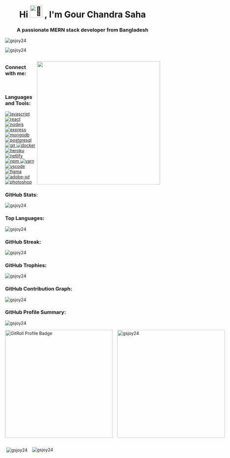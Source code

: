 <!DOCTYPE html>
<html lang="en">
 <head>
  <meta charset="UTF-8" />
  <meta name="viewport" content="width=device-width, initial-scale=1.0" />
 </head>
 <body>
  <h1 align="center">
   Hi
   <picture>
    <source srcset="https://fonts.gstatic.com/s/e/notoemoji/latest/1f44b_1f3fd/512.webp" type="image/webp" />
    <img
     src="https://fonts.gstatic.com/s/e/notoemoji/latest/1f44b_1f3fd/512.gif"
     alt="👋"
     width="40"
     height="40"
    /> </picture
   >, I'm Gour Chandra Saha
  </h1>
  <h3 align="center">A passionate MERN stack developer from Bangladesh</h3>

  <p align="left">
   <img
    src="https://komarev.com/ghpvc/?username=gsjoy24&label=Profile%20views&color=0e75b6&style=flat"
    alt="gsjoy24"
   />
  </p>

  <p align="left">
   <img
    src="https://komarev.com/ghpvc/?username=gsjoy24&label=Profile%20views&color=0e75b6&style=flat"
    alt="gsjoy24"
   />
  </p>

  <p align="left">
   <a href="https://twitter.com/" target="blank"
    ><img src="https://img.shields.io/twitter/follow/?logo=twitter&style=for-the-badge" alt=""
   /></a>
  </p>

  <img src="https://i.pinimg.com/originals/ef/16/e4/ef16e4e68b0d3cb81e6bb8a8c3258d7e.gif" align="right" width="400" />

  <h3 align="left">Connect with me:</h3>
  <p align="left">
   <a href="https://linkedin.com/in/gour-chandra-saha" target="blank"
    ><img src="https://img.shields.io/linkedin/follow/?logo=linkedin&style=for-the-badge" alt=""
   /></a>
   <a href="https://twitter.com/gour_chandra_s" target="blank"
    ><img src="https://img.shields.io/twitter/follow/?logo=twitter&style=for-the-badge" alt=""
   /></a>
   <a href="https://instagram.com/gour_chandra_saha" target="blank"
    ><img src="https://img.shields.io/instagram/follow/?logo=instagram&style=for-the-badge" alt=""
   /></a>
   <a href="https://facebook.com/gour.chandra.saha" target="blank"
    ><img src="https://img.shields.io/facebook/follow/?logo=facebook&style=for-the-badge" alt=""
   /></a>
  </p>

  <h3 align="left">Languages and Tools:</h3>
  <p align="left">
   <a href="https://developer.mozilla.org/en-US/docs/Web/JavaScript" target="_blank">
    <img
     src="https://img.shields.io/badge/JavaScript-F7DF1E?style=for-the-badge&logo=javascript&logoColor=black"
     alt="javascript"
    />
   </a>
   <a href="https://reactjs.org/" target="_blank">
    <img
     src="https://img.shields.io/badge/React-61DAFB?style=for-the-badge&logo=react&logoColor=black"
     alt="react"
    />
   </a>
   <a href="https://nodejs.org" target="_blank">
    <img
     src="https://img.shields.io/badge/Node.js-339933?style=for-the-badge&logo=node.js&logoColor=white"
     alt="nodejs"
    />
   </a>
   <a href="https://expressjs.com" target="_blank">
    <img
     src="https://img.shields.io/badge/Express.js-000000?style=for-the-badge&logo=express&logoColor=white"
     alt="express"
    />
   </a>
   <a href="https://www.mongodb.com/" target="_blank">
    <img
     src="https://img.shields.io/badge/MongoDB-47A248?style=for-the-badge&logo=mongodb&logoColor=white"
     alt="mongodb"
    />
   </a>
   <a href="https://www.postgresql.org" target="_blank">
    <img
     src="https://img.shields.io/badge/PostgreSQL-316192?style=for-the-badge&logo=postgresql&logoColor=white"
     alt="postgresql"
    />
   </a>
   <a href="https://git-scm.com/" target="_blank">
    <img src="https://img.shields.io/badge/Git-F05032?style=for-the-badge&logo=git&logoColor=white" alt="git" />
   </a>
   <a href="https://www.docker.com/" target="_blank">
    <img
     src="https://img.shields.io/badge/Docker-2496ED?style=for-the-badge&logo=docker&logoColor=white"
     alt="docker"
    />
   </a>
   <a href="https://www.heroku.com/" target="_blank">
    <img
     src="https://img.shields.io/badge/Heroku-430098?style=for-the-badge&logo=heroku&logoColor=white"
     alt="heroku"
    />
   </a>
   <a href="https://www.netlify.com/" target="_blank">
    <img
     src="https://img.shields.io/badge/Netlify-00C7B7?style=for-the-badge&logo=netlify&logoColor=white"
     alt="netlify"
    />
   </a>
   <a href="https://www.npmjs.com/" target="_blank">
    <img src="https://img.shields.io/badge/NPM-CB3837?style=for-the-badge&logo=npm&logoColor=white" alt="npm" />
   </a>
   <a href="https://yarnpkg.com/" target="_blank">
    <img src="https://img.shields.io/badge/Yarn-2C8EBB?style=for-the-badge&logo=yarn&logoColor=white" alt="yarn" />
   </a>
   <a href="https://code.visualstudio.com/" target="_blank">
    <img
     src="https://img.shields.io/badge/VSCode-007ACC?style=for-the-badge&logo=visual-studio-code&logoColor=white"
     alt="vscode"
    />
   </a>
   <a href="https://www.figma.com/" target="_blank">
    <img
     src="https://img.shields.io/badge/Figma-F24E1E?style=for-the-badge&logo=figma&logoColor=white"
     alt="figma"
    />
   </a>
   <a href="https://www.adobe.com/products/xd.html" target="_blank">
    <img
     src="https://img.shields.io/badge/Adobe XD-FF61F6?style=for-the-badge&logo=adobe-xd&logoColor=white"
     alt="adobe-xd"
    />
   </a>
   <a href="https://www.photoshop.com/en" target="_blank">
    <img
     src="https://img.shields.io/badge/Photoshop-31A8FF?style=for-the-badge&logo=adobe-photoshop&logoColor=white"
     alt="photoshop"
    />
   </a>
  </p>

  <h3 align="left">GitHub Stats:</h3>
  <p align="left">
   <img
    src="https://github-readme-stats.vercel.app/api?username=gsjoy24&show_icons=true&theme=radical"
    alt="gsjoy24"
   />
  </p>

  <h3 align="left">Top Languages:</h3>
  <p align="left">
   <img
    src="https://github-readme-stats.vercel.app/api/top-langs/?username=gsjoy24&layout=compact&theme=radical"
    alt="gsjoy24"
   />
  </p>

  <h3 align="left">GitHub Streak:</h3>
  <p align="left">
   <img src="https://github-readme-streak-stats.herokuapp.com/?user=gsjoy24&theme=radical" alt="gsjoy24" />
  </p>

  <h3 align="left">GitHub Trophies:</h3>
  <p align="left">
   <img src="https://github-profile-trophy.vercel.app/?username=gsjoy24&theme=radical" alt="gsjoy24" />
  </p>

  <h3 align="left">GitHub Contribution Graph:</h3>
  <p align="left">
   <img src="https://activity-graph.herokuapp.com/graph?username=gsjoy24&theme=react-dark" alt="gsjoy24" />
  </p>

  <h3 align="left">GitHub Profile Summary:</h3>
  <p align="left">
   <img src="https://profile-summary-for-github.com/user/gsjoy24" alt="gsjoy24" />
  </p>

  <div style="display: flex; align-items: center; gap: 15px; margin-bottom: 15px">
   <div>
    <a href="https://gitroll.io/profile/u3MXTX33dxiOAsHdpt2XTEwaAdnH3" target="_blank"
     ><img
      src="https://gitroll.io/api/badges/profiles/v1/u3MXTX33dxiOAsHdpt2XTEwaAdnH3"
      width="350"
      alt="GitRoll Profile Badge"
    /></a>
   </div>

   <div>
    <img
     src="https://github-readme-stats.vercel.app/api/top-langs?username=gsjoy24&show_icons=true&locale=en&layout=compact"
     alt="gsjoy24"
     width="350"
    />
   </div>
  </div>

  <div style="display: flex; align-items: center; gap: 15px; margin-bottom: 15px">
   <div>
    <p>
     &nbsp;<img
      align="center"
      src="https://github-readme-stats.vercel.app/api?username=gsjoy24&show_icons=true&locale=en"
      alt="gsjoy24"
     />
    </p>
   </div>
   <div>
    <p>
     <img align="center" src="https://github-readme-streak-stats.herokuapp.com/?user=gsjoy24&" alt="gsjoy24" />
    </p>
   </div>
  </div>
 </body>
</html>
